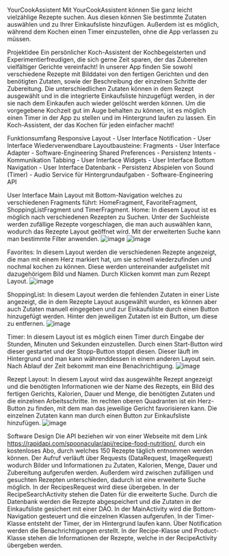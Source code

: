 YourCookAssistent
Mit YourCookAssistent können Sie ganz leicht vielzählige Rezepte suchen. Aus diesen können Sie bestimmte Zutaten auswählen und zu Ihrer Einkaufsliste hinzufügen. Außerdem ist es möglich, während dem Kochen einen Timer einzustellen, ohne die App verlassen zu müssen.


Projektidee
Ein persönlicher Koch-Assistent der Kochbegeisterten und Experimentierfreudigen, die sich gerne Zeit sparen, der das Zubereiten vielfältiger Gerichte vereinfacht! In unserer App finden Sie sowohl verschiedene Rezepte mit Bilddatei von den fertigen Gerichten und den benötigten Zutaten, sowie der Beschreibung der einzelnen Schritte der Zubereitung. Die unterschiedlichen Zutaten können in dem Rezept ausgewählt und in die integrierte Einkaufsliste hinzugefügt werden, in der sie nach dem Einkaufen auch wieder gelöscht werden können. Um die vorgegebene Kochzeit gut im Auge behalten zu können, ist es möglich einen Timer in der App zu stellen und im Hintergrund laufen zu lassen. Ein Koch-Assistent, der das Kochen für jeden einfacher macht!


Funktionsumfang
Responsive Layout -	User Interface
Notification	- User Interface
Wiederverwendbare Layoutbausteine: Fragments - User Interface
Adapter	- Software-Engineering
Shared Preferences 	- Persistenz
Intents	- Kommunikation
Tabbing	- User Interface
Widgets	- User Interface
Bottom Navigation -	User Interface
Datenbank	- Persistenz
Abspielen von Sound (Timer)	- Audio
Service für Hintergrundaufgaben -	Software-Engineering
API 	


User Interface
Main Layout mit Bottom-Navigation welches zu verschiedenen Fragments führt: HomeFragment, FavoriteFragment, ShoppingListFragment und TimerFragment.
Home:
In diesem Layout ist es möglich nach verschiedenen Rezepten zu Suchen. Unter der Suchleiste werden zufällige Rezepte vorgeschlagen, die man auch auswählen kann, wodurch das Rezepte Layout geöffnet wird. Mit der erweiterten Suche kann man bestimmte Filter anwenden.
  ![image](https://user-images.githubusercontent.com/86496447/194708619-196190d7-cd98-4fec-985d-09838e22eeb4.png)
  ![image](https://user-images.githubusercontent.com/86496447/194708644-58b015ec-cb85-44c2-8f2c-07cf10ae9545.png)

Favorites:
In diesem Layout werden die verschiedenen Rezepte angezeigt, die man mit einem Herz markiert hat, um sie schnell wiederzufinden und nochmal kochen zu können. Diese werden untereinander aufgelistet mit dazugehörigem Bild und Namen. Durch Klicken kommt man zum Rezept Layout.
  ![image](https://user-images.githubusercontent.com/86496447/194708706-1eea3f2e-9e75-4751-b5ce-2a747a10b733.png)

ShoppingList:
In diesem Layout werden die fehlenden Zutaten in einer Liste angezeigt, die in dem Rezepte Layout ausgewählt wurden, es können aber auch Zutaten manuell eingegeben und zur Einkaufsliste durch einen Button hinzugefügt werden. Hinter den jeweiligen Zutaten ist ein Button, um diese zu entfernen.
  ![image](https://user-images.githubusercontent.com/86496447/194708720-c9e567b9-5497-4422-ac4a-0734c338fb12.png)

Timer:
In diesem Layout ist es möglich einen Timer durch Eingabe der Stunden, Minuten und Sekunden einzustellen. Durch einen Start-Button wird dieser gestartet und der Stopp-Button stoppt diesen. Dieser läuft im Hintergrund und man kann währenddessen in einem anderen Layout sein. Nach Ablauf der Zeit bekommt man eine Benachrichtigung. 
  ![image](https://user-images.githubusercontent.com/86496447/194639373-740172b3-c4ae-4713-a8a0-1d1b660c6b23.png)

Rezept Layout:
In diesem Layout wird das ausgewählte Rezept angezeigt und die benötigten Informationen wie der Name des Rezepts, ein Bild des fertigen Gerichts, Kalorien, Dauer und Menge, die benötigten Zutaten und die einzelnen Arbeitsschritte. Im rechten oberen Quadranten ist ein Herz-Button zu finden, mit dem man das jeweilige Gericht favorisieren kann. Die einzelnen Zutaten kann man durch einen Button zur Einkaufsliste hinzufügen.
  ![image](https://user-images.githubusercontent.com/86496447/194708682-ffe894c0-491e-4149-b22c-3376a10e4b5f.png)


Software Design
Die API beziehen wir von einer Webseite mit dem Link https://rapidapi.com/spoonacular/api/recipe-food-nutrition/, durch ein kostenloses Abo, durch welches 150 Rezepte täglich entnommen werden können. Der Aufruf verläuft über Requests (DataRequest, ImageRequest) wodurch Bilder und Informationen zu Zutaten, Kalorien, Menge, Dauer und Zubereitung aufgerufen werden. Außerdem wird zwischen zufälligen und gesuchten Rezepten unterschieden, dadurch ist eine erweiterte Suche möglich. In der RecipesRequest wird diese übergeben.
In der RecipeSearchActivity stehen die Daten für die erweiterte Suche.
Durch die Datenbank werden die Rezepte abgespeichert und die Zutaten in der Einkaufsliste gesichert mit einer DAO.
In der MainActivity wird die Bottom-Navigation gesteuert und die einzelnen Klassen aufgerufen.
In der Timer-Klasse entsteht der Timer, der im Hintergrund laufen kann. Über Notification werden die Benachrichtigungen erstellt.
In der Recipe-Klasse und Product-Klasse stehen die Informationen der Rezepte, welche in der RecipeActivity übergeben werden.



